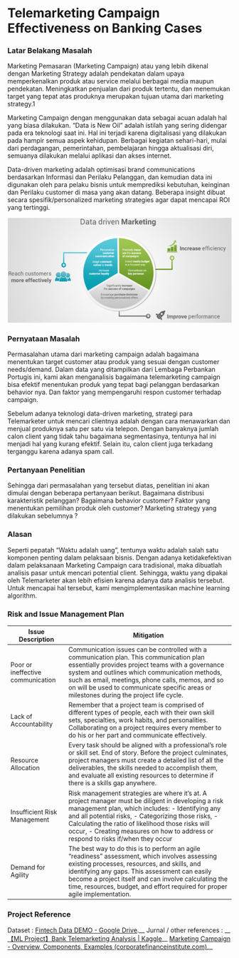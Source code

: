 # Telemarketing Campaign Effectiveness on Banking Cases

### Latar Belakang Masalah
Marketing Pemasaran (Marketing Campaign) atau yang lebih dikenal dengan Marketing Strategy adalah pendekatan dalam upaya memperkenalkan produk atau service melalui berbagai media maupun pendekatan. Meningkatkan penjualan dari produk tertentu, dan menemukan target yang tepat atas produknya merupakan tujuan utama dari marketing strategy.1

Marketing Campaign dengan menggunakan data sebagai acuan adalah hal yang biasa dilakukan. “Data is New Oil” adalah istilah yang sering didengar pada era teknologi saat ini. Hal ini terjadi karena digitalisasi yang dilakukan pada hampir semua aspek kehidupan. Berbagai
kegiatan sehari-hari, mulai dari perdagangan, pemerintahan, pembelajaran hingga aktualisasi
diri, semuanya dilakukan melalui aplikasi dan akses internet. 

Data-driven marketing adalah optimisasi brand communications berdasarkan Informasi dan Perilaku Pelanggan, dan kemudian data ini digunakan oleh para pelaku bisnis untuk memprediksi kebutuhan, keinginan dan Perilaku customer di masa yang akan datang. Beberapa insight dibuat secara spesifik/personalized marketing strategies agar dapat mencapai ROI yang tertinggi. 

![Data Driven Marketing](https://github.com/annisanazi/telemarketing-effectiveness-ml/blob/main/dd.png)

### Pernyataan Masalah
Permasalahan utama dari marketing campaign adalah bagaimana menentukan target customer atau produk yang sesuai dengan customer needs/demand. Dalam data yang ditampilkan dari Lembaga Perbankan Portugis ini, kami akan menganalisis bagaimana telemarketing campaign bisa efektif menentukan produk yang tepat bagi pelanggan berdasarkan behavior nya.
Dan faktor yang mempengaruhi respon customer terhadap campaign.

Sebelum adanya teknologi data-driven marketing, strategi para Telemarketer untuk mencari clientnya adalah dengan cara menawarkan dan menjual produknya satu per satu via telepon. Dengan banyaknya jumlah calon client yang tidak tahu bagaimana segmentasinya, tentunya hal ini menjadi hal yang kurang efektif. Selain itu, calon client juga terkadang terganggu karena adanya spam call. 

### Pertanyaan Penelitian 
Sehingga dari permasalahan yang tersebut diatas, penelitian ini akan dimulai dengan beberapa pertanyaan berikut.
Bagaimana distribusi karakteristik pelanggan?
Bagaimana behavior customer?
Faktor yang menentukan pemilihan produk oleh customer? 
Marketing strategy yang dilakukan sebelumnya ?

### Alasan
Seperti pepatah “Waktu adalah uang”, tentunya waktu adalah salah satu komponen penting dalam pelaksaan bisnis. Dengan adanya ketidakefektivan dalam pelaksanaan Marketing Campaign cara tradisional, maka dibuatlah analisis pasar untuk mencari potential client. Sehingga, waktu yang dipakai oleh Telemarketer akan lebih efisien karena adanya data analisis tersebut. Untuk mencapai hal tersebut, kami mengimplementasikan machine learning algorithm.

### Risk and Issue Management Plan
| Issue Description | Mitigation |
| --- | --- |
| Poor or ineffective communication | Communication issues can be controlled with a communication plan. This communication plan essentially provides project teams with a governance system and outlines which communication methods, such as email, meetings, phone calls, memos, and so on will be used to communicate specific areas or milestones during the project life cycle. |
| Lack of Accountability| Remember that a project team is comprised of different types of people, each with their own skill sets, specialties, work habits, and personalities. Collaborating on a project requires every member to do his or her part and communicate effectively. |
| Resource Allocation | Every task should be aligned with a professional’s role or skill set. End of story. Before the project culminates, project managers must create a detailed list of all the deliverables, the skills needed to accomplish them, and evaluate all existing resources to determine if there is a skills gap anywhere. |
| Insufficient Risk Management | Risk management strategies are where it’s at. A project manager must be diligent in developing a risk management plan, which includes: - Identifying any and all potential risks, - Categorizing those risks, - Calculating the ratio of likelihood those risks will occur, - Creating measures on how to address or respond to risks if/when they occur |
| Demand for Agility | The best way to do this is to perform an agile “readiness” assessment, which involves assessing existing processes, resources, and skills, and identifying any gaps. This assessment can easily become a project itself and can involve calculating the time, resources, budget, and effort required for proper agile implementation. |

### Project Reference
Dataset : [Fintech Data DEMO - Google Drive](https://drive.google.com/drive/folders/1r6wfAKFYVPlCrFYSMVESPYHpisrUs2Jm).__
Jurnal / other references : __
[【ML Project】Bank Telemarketing Analysis | Kaggle](https://www.kaggle.com/code/yufengsui/ml-project-bank-telemarketing-analysis)__
[Marketing Campaign - Overview, Components, Examples (corporatefinanceinstitute.com)](https://corporatefinanceinstitute.com/resources/knowledge/other/marketing-campaign/)__
